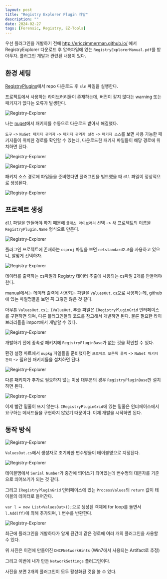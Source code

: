 ```yaml
---
layout: post
title: "Registry Explorer Plugin 개발"
description: ""
date: 2024-02-27
tags: [Forensic, Registry, EZ-Tools]
---
```


우선 플러그인을 개발하기 전에 http://ericzimmerman.github.io/ 에서 RegistryExplorer 다운로드 후 압축파일에 있는 `RegistryExplorerManual.pdf`를 받아두자. 플러그인 개발과 관련된 내용이 있다.

## 환경 세팅

<a href="https://github.com/EricZimmerman/RegistryPlugins">RegistryPlugins</a>에서 repo 다운로드 후 `sln` 파일을 실행한다.

프로젝트에서 사용하는 라이브러리들이 존재하는데, 버전이 같지 않다는 warning 또는 패키지가 없다는 오류가 발생한다.

![Registry-Explorer](/assets/images/RegistryExplorer-Plugin/5.png)

나는 <a href="https://www.nuget.org/packages/">nuget</a>에서 패키지를 수동으로 다운로드 받아서 해결했다.

`도구` -> `NuGet 패키지 관리자` -> `패키지 관리자 설정` -> `패키지 소스`를 보면 사용 가능한 패키지들이 위치한 경로를 확인할 수 있는데, 다운로드한 패키지 파일들이 해당 경로에 위치하면 된다.

![Registry-Explorer](/assets/images/RegistryExplorer-Plugin/6.png)

![Registry-Explorer](/assets/images/RegistryExplorer-Plugin/7.png)

패키지 소스 경로에 파일들을 준비했다면 플러그인을 빌드했을 때 `dll` 파일이 정상적으로 생성된다.

![Registry-Explorer](/assets/images/RegistryExplorer-Plugin/8.png)

## 프로젝트 생성

`dll` 파일을 만들어야 하기 때문에 `클래스 라이브러리` 선택 -> 새 프로젝트의 이름을 `RegistryPlugin.Name` 형식으로 만든다.

![Registry-Explorer](/assets/images/RegistryExplorer-Plugin/9.png)

플러그인 프로젝트에 존재하는 `csproj` 파일을 보면 `netstandard2.0`을 사용하고 있으니, 알맞게 선택하자.

![Registry-Explorer](/assets/images/RegistryExplorer-Plugin/10.png)

데이터를 출력하는 cs파일과 Registry 데이터 추출에 사용되는 cs파일 2개를 만들어야 한다.

manual에서는 데이터 출력에 사용되는 파일을 `ValuesOut.cs`으로 사용하는데, github에 있는 파일명들을 보면 꼭 그렇진 않은 것 같다.

아무튼 `ValuesOut.cs`는 `IValueOut`, 추출 파일은 `IRegistryPluginGrid` 인터페이스를 구현하면 되며, 다른 플러그인들의 코드를 참고해서 개발하면 된다. 물론 필요한 라이브러리들을 import해서 개발할 수 있다.

![Registry-Explorer](/assets/images/RegistryExplorer-Plugin/11.png)

개발하기 전에 종속성 패키지에 `RegistryPluginBase`가 없는 것을 확인할 수 있다.

환경 설정 파트에서 `nupkg` 파일들을 준비했다면 `프로젝트 오른쪽 클릭` -> `NuGet 패키지 관리` -> 필요한 패키지들을 설치하면 된다.

![Registry-Explorer](/assets/images/RegistryExplorer-Plugin/13.png)

다른 패키지가 추가로 필요하지 않는 이상 대부분의 경우 `RegistryPluginBase`만 설치하면 된다.

![Registry-Explorer](/assets/images/RegistryExplorer-Plugin/12.png)

이제 빨간 밑줄이 뜨지 않는다. `IRegistryPluginGrid`에 있는 밑줄은 인터페이스에서 요구하는 메서드들을 구현하지 않았기 때문이다. 이제 개발을 시작하면 된다.

## 동작 방식

![Registry-Explorer](/assets/images/RegistryExplorer-Plugin/1.png)

`ValuesOut.cs`에서 생성자로 초기화한 변수명들이 테이블명으로 지정된다.

![Registry-Explorer](/assets/images/RegistryExplorer-Plugin/2.png)

테이블명에서 `Serial Number`가 중간에 띄어쓰기 되어있는데 변수명의 대문자를 기준으로 띄어쓰기가 되는 것 같다.

그리고 `IRegistryPluginGrid` 인터페이스에 있는 `ProcessValues`의 `return` 값이 테이블의 데이터로 들어간다.

`var l = new List<ValuesOut>();`으로 생성된 객체에 for loop를 돌면서 `l.Add(ff)`에 의해 추가되며, `l` 변수를 반환한다.

![Registry-Explorer](/assets/images/RegistryExplorer-Plugin/4.png)

최근에 플러그인을 개발하다가 알게 된건데 같은 경로에 여러 개의 플러그인을 사용할 수 있다.

위 사진은 이전에 만들어진 `DHCPNetworkHints` (Win7에서 사용되는 Artifact로 추정) 

그리고 이번에 내가 만든 `NetworkSettings` 플러그인이다. 

사진을 보면 2개의 플러그인이 모두 활성화된 것을 볼 수 있다.
